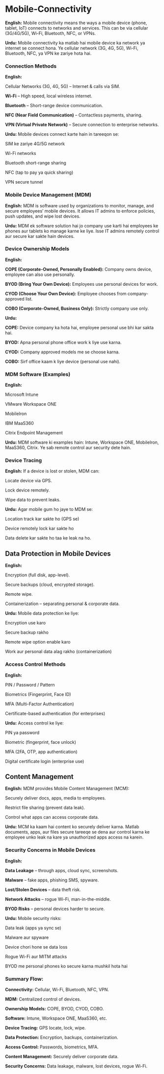 # Mobile-Connectivity

**English:**
Mobile connectivity means the ways a mobile device (phone, tablet, IoT) connects to networks and services. This can be via cellular (3G/4G/5G), Wi-Fi, Bluetooth, NFC, or VPNs.

**Urdu:**
Mobile connectivity ka matlab hai mobile device ka network ya internet se connect hona. Ye cellular network (3G, 4G, 5G), Wi-Fi, Bluetooth, NFC, ya VPN ke zariye hota hai.

### Connection Methods

**English:**

Cellular Networks (3G, 4G, 5G) – Internet & calls via SIM.

**Wi-Fi** – High speed, local wireless internet.

**Bluetooth** – Short-range device communication.

**NFC (Near Field Communication)** – Contactless payments, sharing.

**VPN (Virtual Private Network)** – Secure connection to enterprise networks.

**Urdu:**
Mobile devices connect karte hain in tareeqon se:

SIM ke zariye 4G/5G network

Wi-Fi networks

Bluetooth short-range sharing

NFC (tap to pay ya quick sharing)

VPN secure tunnel

###  Mobile Device Management (MDM)

**English:**
MDM is software used by organizations to monitor, manage, and secure employees’ mobile devices. It allows IT admins to enforce policies, push updates, and wipe lost devices.

**Urdu:**
MDM ek software solution hai jo company use karti hai employees ke phones aur tablets ko manage karne ke liye. Isse IT admins remotely control aur secure kar sakte hain devices.

### Device Ownership Models

**English:**

**COPE (Corporate-Owned, Personally Enabled):** Company owns device, employee can also use personally.

**BYOD (Bring Your Own Device):** Employees use personal devices for work.

**CYOD (Choose Your Own Device):** Employee chooses from company-approved list.

**COBO (Corporate-Owned, Business Only):** Strictly company use only.

**Urdu:**

**COPE:** Device company ka hota hai, employee personal use bhi kar sakta hai.

**BYOD:** Apna personal phone office work k liye use karna.

**CYOD:** Company approved models me se choose karna.

**COBO:** Sirf office kaam k liye device (personal use nahi).

### MDM Software (Examples)

**English:**

Microsoft Intune

VMware Workspace ONE

MobileIron

IBM MaaS360

Citrix Endpoint Management

**Urdu:**
MDM software ki examples hain: Intune, Workspace ONE, MobileIron, MaaS360, Citrix. Ye sab remote control aur security dete hain.

 ### Device Tracing

**English:**
If a device is lost or stolen, MDM can:

Locate device via GPS.

Lock device remotely.

Wipe data to prevent leaks.

**Urdu:**
Agar mobile gum ho jaye to MDM se:

Location track kar sakte ho (GPS se)

Device remotely lock kar sakte ho

Data delete kar sakte ho taa ke leak na ho.

## Data Protection in Mobile Devices

**English:**

Encryption (full disk, app-level).

Secure backups (cloud, encrypted storage).

Remote wipe.

Containerization – separating personal & corporate data.

**Urdu:**
Mobile data protection ke liye:

Encryption use karo

Secure backup rakho

Remote wipe option enable karo

Work aur personal data alag rakho (containerization)

### Access Control Methods

**English:**

PIN / Password / Pattern

Biometrics (Fingerprint, Face ID)

MFA (Multi-Factor Authentication)

Certificate-based authentication (for enterprises)

**Urdu:**
Access control ke liye:

PIN ya password

Biometric (fingerprint, face unlock)

MFA (2FA, OTP, app authentication)

Digital certificate login (enterprise use)

## Content Management

**English:**
MDM provides Mobile Content Management (MCM):

Securely deliver docs, apps, media to employees.

Restrict file sharing (prevent data leak).

Control what apps can access corporate data.

**Urdu:**
MCM ka kaam hai content ko securely deliver karna. Matlab documents, apps, aur files secure tareeqe se dena aur control karna ke employee unko leak na kare ya unauthorized apps access na karein.

### Security Concerns in Mobile Devices

**English:**

**Data Leakage** – through apps, cloud sync, screenshots.

**Malware** – fake apps, phishing SMS, spyware.

**Lost/Stolen Devices** – data theft risk.

**Network Attacks** – rogue Wi-Fi, man-in-the-middle.

**BYOD Risks** – personal devices harder to secure.

**Urdu:**
Mobile security risks:

Data leak (apps ya sync se)

Malware aur spyware

Device chori hone se data loss

Rogue Wi-Fi aur MITM attacks

BYOD me personal phones ko secure karna mushkil hota hai

### Summary Flow:

**Connectivity:** Cellular, Wi-Fi, Bluetooth, NFC, VPN.

**MDM:** Centralized control of devices.

**Ownership Models:** COPE, BYOD, CYOD, COBO.

**Software:** Intune, Workspace ONE, MaaS360, etc.

**Device Tracing:** GPS locate, lock, wipe.

**Data Protection:** Encryption, backups, containerization.

**Access Control:** Passwords, biometrics, MFA.

**Content Management:** Securely deliver corporate data.

**Security Concerns:** Data leakage, malware, lost devices, rogue Wi-Fi.

